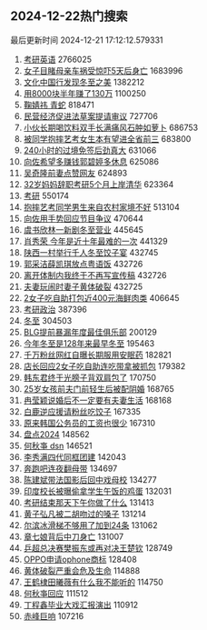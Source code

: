## 2024-12-22热门搜索 
最后更新时间 2024-12-21 17:12:12.579331 
1. [考研英语](https://s.weibo.com/weibo?q=%E8%80%83%E7%A0%94%E8%8B%B1%E8%AF%AD&t=31&band_rank=1&Refer=top) 2766025
1. [女子目睹母亲车祸受惊吓5天后身亡](https://s.weibo.com/weibo?q=%23%E5%A5%B3%E5%AD%90%E7%9B%AE%E7%9D%B9%E6%AF%8D%E4%BA%B2%E8%BD%A6%E7%A5%B8%E5%8F%97%E6%83%8A%E5%90%935%E5%A4%A9%E5%90%8E%E8%BA%AB%E4%BA%A1%23&t=31&band_rank=2&Refer=top) 1683996
1. [文化中国行发现冬至之美](https://s.weibo.com/weibo?q=%23%E6%96%87%E5%8C%96%E4%B8%AD%E5%9B%BD%E8%A1%8C%E5%8F%91%E7%8E%B0%E5%86%AC%E8%87%B3%E4%B9%8B%E7%BE%8E%23&t=31&band_rank=3&Refer=top) 1382212
1. [用8000块半年赚了130万](https://s.weibo.com/weibo?q=%E7%94%A88000%E5%9D%97%E5%8D%8A%E5%B9%B4%E8%B5%9A%E4%BA%86130%E4%B8%87&t=31&band_rank=4&Refer=top) 1100250
1. [鞠婧祎 青蛇](https://s.weibo.com/weibo?q=%E9%9E%A0%E5%A9%A7%E7%A5%8E%20%E9%9D%92%E8%9B%87&t=31&band_rank=5&Refer=top) 818471
1. [民营经济促进法草案提请审议](https://s.weibo.com/weibo?q=%23%E6%B0%91%E8%90%A5%E7%BB%8F%E6%B5%8E%E4%BF%83%E8%BF%9B%E6%B3%95%E8%8D%89%E6%A1%88%E6%8F%90%E8%AF%B7%E5%AE%A1%E8%AE%AE%23&t=31&band_rank=6&Refer=top) 727706
1. [小伙长期喝饮料双手长满痛风石肿如萝卜](https://s.weibo.com/weibo?q=%23%E5%B0%8F%E4%BC%99%E9%95%BF%E6%9C%9F%E5%96%9D%E9%A5%AE%E6%96%99%E5%8F%8C%E6%89%8B%E9%95%BF%E6%BB%A1%E7%97%9B%E9%A3%8E%E7%9F%B3%E8%82%BF%E5%A6%82%E8%90%9D%E5%8D%9C%23&t=31&band_rank=7&Refer=top) 686753
1. [被同学抱摔艺考女生本有望进全省前三](https://s.weibo.com/weibo?q=%23%E8%A2%AB%E5%90%8C%E5%AD%A6%E6%8A%B1%E6%91%94%E8%89%BA%E8%80%83%E5%A5%B3%E7%94%9F%E6%9C%AC%E6%9C%89%E6%9C%9B%E8%BF%9B%E5%85%A8%E7%9C%81%E5%89%8D%E4%B8%89%23&t=31&band_rank=8&Refer=top) 683800
1. [240小时的过境免签后劲真大](https://s.weibo.com/weibo?q=%23240%E5%B0%8F%E6%97%B6%E7%9A%84%E8%BF%87%E5%A2%83%E5%85%8D%E7%AD%BE%E5%90%8E%E5%8A%B2%E7%9C%9F%E5%A4%A7%23&t=31&band_rank=9&Refer=top) 631066
1. [向佐希望多赚钱郭碧婷多休息](https://s.weibo.com/weibo?q=%23%E5%90%91%E4%BD%90%E5%B8%8C%E6%9C%9B%E5%A4%9A%E8%B5%9A%E9%92%B1%E9%83%AD%E7%A2%A7%E5%A9%B7%E5%A4%9A%E4%BC%91%E6%81%AF%23&t=31&band_rank=10&Refer=top) 625086
1. [吴奇隆前妻点赞网友](https://s.weibo.com/weibo?q=%23%E5%90%B4%E5%A5%87%E9%9A%86%E5%89%8D%E5%A6%BB%E7%82%B9%E8%B5%9E%E7%BD%91%E5%8F%8B%23&t=31&band_rank=11&Refer=top) 624893
1. [32岁妈妈辞职考研5个月上岸清华](https://s.weibo.com/weibo?q=%2332%E5%B2%81%E5%A6%88%E5%A6%88%E8%BE%9E%E8%81%8C%E8%80%83%E7%A0%945%E4%B8%AA%E6%9C%88%E4%B8%8A%E5%B2%B8%E6%B8%85%E5%8D%8E%23&t=31&band_rank=12&Refer=top) 623364
1. [考研](https://s.weibo.com/weibo?q=%E8%80%83%E7%A0%94&t=31&band_rank=13&Refer=top) 550174
1. [抱摔艺考同学男生来自农村家境不好](https://s.weibo.com/weibo?q=%23%E6%8A%B1%E6%91%94%E8%89%BA%E8%80%83%E5%90%8C%E5%AD%A6%E7%94%B7%E7%94%9F%E6%9D%A5%E8%87%AA%E5%86%9C%E6%9D%91%E5%AE%B6%E5%A2%83%E4%B8%8D%E5%A5%BD%23&t=31&band_rank=14&Refer=top) 513104
1. [向佐用手势回应节目争议](https://s.weibo.com/weibo?q=%23%E5%90%91%E4%BD%90%E7%94%A8%E6%89%8B%E5%8A%BF%E5%9B%9E%E5%BA%94%E8%8A%82%E7%9B%AE%E4%BA%89%E8%AE%AE%23&t=31&band_rank=15&Refer=top) 470644
1. [虞书欣林一新剧冬至营业](https://s.weibo.com/weibo?q=%23%E8%99%9E%E4%B9%A6%E6%AC%A3%E6%9E%97%E4%B8%80%E6%96%B0%E5%89%A7%E5%86%AC%E8%87%B3%E8%90%A5%E4%B8%9A%23&t=31&band_rank=16&Refer=top) 445645
1. [肖秀荣 今年是近十年最难的一次](https://s.weibo.com/weibo?q=%E8%82%96%E7%A7%80%E8%8D%A3%20%E4%BB%8A%E5%B9%B4%E6%98%AF%E8%BF%91%E5%8D%81%E5%B9%B4%E6%9C%80%E9%9A%BE%E7%9A%84%E4%B8%80%E6%AC%A1&t=31&band_rank=17&Refer=top) 441329
1. [陕西一村举行千人冬至饺子宴](https://s.weibo.com/weibo?q=%23%E9%99%95%E8%A5%BF%E4%B8%80%E6%9D%91%E4%B8%BE%E8%A1%8C%E5%8D%83%E4%BA%BA%E5%86%AC%E8%87%B3%E9%A5%BA%E5%AD%90%E5%AE%B4%23&t=31&band_rank=18&Refer=top) 432745
1. [郭采洁薛凯琪放点粤语饭](https://s.weibo.com/weibo?q=%E9%83%AD%E9%87%87%E6%B4%81%E8%96%9B%E5%87%AF%E7%90%AA%E6%94%BE%E7%82%B9%E7%B2%A4%E8%AF%AD%E9%A5%AD&t=31&band_rank=19&Refer=top) 432726
1. [离开体制内我终于不再写宣传稿](https://s.weibo.com/weibo?q=%23%E7%A6%BB%E5%BC%80%E4%BD%93%E5%88%B6%E5%86%85%E6%88%91%E7%BB%88%E4%BA%8E%E4%B8%8D%E5%86%8D%E5%86%99%E5%AE%A3%E4%BC%A0%E7%A8%BF%23&t=31&band_rank=20&Refer=top) 432726
1. [夫妻玩闹时妻子黄体破裂](https://s.weibo.com/weibo?q=%23%E5%A4%AB%E5%A6%BB%E7%8E%A9%E9%97%B9%E6%97%B6%E5%A6%BB%E5%AD%90%E9%BB%84%E4%BD%93%E7%A0%B4%E8%A3%82%23&t=31&band_rank=21&Refer=top) 432725
1. [2女子吃自助打包近400元海鲜肉类](https://s.weibo.com/weibo?q=%232%E5%A5%B3%E5%AD%90%E5%90%83%E8%87%AA%E5%8A%A9%E6%89%93%E5%8C%85%E8%BF%91400%E5%85%83%E6%B5%B7%E9%B2%9C%E8%82%89%E7%B1%BB%23&t=31&band_rank=22&Refer=top) 406645
1. [考研政治](https://s.weibo.com/weibo?q=%E8%80%83%E7%A0%94%E6%94%BF%E6%B2%BB&t=31&band_rank=23&Refer=top) 387396
1. [冬至](https://s.weibo.com/weibo?q=%E5%86%AC%E8%87%B3&t=31&band_rank=24&Refer=top) 304503
1. [BLG提前暴漏年度最佳俱乐部](https://s.weibo.com/weibo?q=%23BLG%E6%8F%90%E5%89%8D%E6%9A%B4%E6%BC%8F%E5%B9%B4%E5%BA%A6%E6%9C%80%E4%BD%B3%E4%BF%B1%E4%B9%90%E9%83%A8%23&t=31&band_rank=25&Refer=top) 200129
1. [今年冬至是128年来最早冬至](https://s.weibo.com/weibo?q=%23%E4%BB%8A%E5%B9%B4%E5%86%AC%E8%87%B3%E6%98%AF128%E5%B9%B4%E6%9D%A5%E6%9C%80%E6%97%A9%E5%86%AC%E8%87%B3%23&t=31&band_rank=26&Refer=top) 195463
1. [千万粉丝网红自曝长期服用安眠药](https://s.weibo.com/weibo?q=%E5%8D%83%E4%B8%87%E7%B2%89%E4%B8%9D%E7%BD%91%E7%BA%A2%E8%87%AA%E6%9B%9D%E9%95%BF%E6%9C%9F%E6%9C%8D%E7%94%A8%E5%AE%89%E7%9C%A0%E8%8D%AF&t=31&band_rank=27&Refer=top) 182821
1. [店长回应2女子吃自助连吃带拿被抓包](https://s.weibo.com/weibo?q=%23%E5%BA%97%E9%95%BF%E5%9B%9E%E5%BA%942%E5%A5%B3%E5%AD%90%E5%90%83%E8%87%AA%E5%8A%A9%E8%BF%9E%E5%90%83%E5%B8%A6%E6%8B%BF%E8%A2%AB%E6%8A%93%E5%8C%85%23&t=31&band_rank=28&Refer=top) 179382
1. [韩东君终于光膀子背双肩包了](https://s.weibo.com/weibo?q=%E9%9F%A9%E4%B8%9C%E5%90%9B%E7%BB%88%E4%BA%8E%E5%85%89%E8%86%80%E5%AD%90%E8%83%8C%E5%8F%8C%E8%82%A9%E5%8C%85%E4%BA%86&t=31&band_rank=29&Refer=top) 170750
1. [25岁女孩前夫门前轻生后被配阴婚](https://s.weibo.com/weibo?q=%2325%E5%B2%81%E5%A5%B3%E5%AD%A9%E5%89%8D%E5%A4%AB%E9%97%A8%E5%89%8D%E8%BD%BB%E7%94%9F%E5%90%8E%E8%A2%AB%E9%85%8D%E9%98%B4%E5%A9%9A%23&t=31&band_rank=30&Refer=top) 168765
1. [冉莹颖说婚后不一定要有夫妻生活](https://s.weibo.com/weibo?q=%23%E5%86%89%E8%8E%B9%E9%A2%96%E8%AF%B4%E5%A9%9A%E5%90%8E%E4%B8%8D%E4%B8%80%E5%AE%9A%E8%A6%81%E6%9C%89%E5%A4%AB%E5%A6%BB%E7%94%9F%E6%B4%BB%23&t=31&band_rank=31&Refer=top) 168168
1. [白鹿逆应援请粉丝吃饺子](https://s.weibo.com/weibo?q=%23%E7%99%BD%E9%B9%BF%E9%80%86%E5%BA%94%E6%8F%B4%E8%AF%B7%E7%B2%89%E4%B8%9D%E5%90%83%E9%A5%BA%E5%AD%90%23&t=31&band_rank=32&Refer=top) 167335
1. [原来韩国公务员的工资也很少](https://s.weibo.com/weibo?q=%23%E5%8E%9F%E6%9D%A5%E9%9F%A9%E5%9B%BD%E5%85%AC%E5%8A%A1%E5%91%98%E7%9A%84%E5%B7%A5%E8%B5%84%E4%B9%9F%E5%BE%88%E5%B0%91%23&t=31&band_rank=33&Refer=top) 167310
1. [盘点2024](https://s.weibo.com/weibo?q=%23%E7%9B%98%E7%82%B92024%23&t=31&band_rank=34&Refer=top) 148562
1. [何秋亊 dsn](https://s.weibo.com/weibo?q=%E4%BD%95%E7%A7%8B%E4%BA%8A%20dsn&t=31&band_rank=35&Refer=top) 146521
1. [李秀满四代同框团建](https://s.weibo.com/weibo?q=%23%E6%9D%8E%E7%A7%80%E6%BB%A1%E5%9B%9B%E4%BB%A3%E5%90%8C%E6%A1%86%E5%9B%A2%E5%BB%BA%23&t=31&band_rank=36&Refer=top) 142043
1. [奔跑吧连夜翻母带](https://s.weibo.com/weibo?q=%23%E5%A5%94%E8%B7%91%E5%90%A7%E8%BF%9E%E5%A4%9C%E7%BF%BB%E6%AF%8D%E5%B8%A6%23&t=31&band_rank=37&Refer=top) 134697
1. [陈建斌带法国影后回中戏母校](https://s.weibo.com/weibo?q=%E9%99%88%E5%BB%BA%E6%96%8C%E5%B8%A6%E6%B3%95%E5%9B%BD%E5%BD%B1%E5%90%8E%E5%9B%9E%E4%B8%AD%E6%88%8F%E6%AF%8D%E6%A0%A1&t=31&band_rank=38&Refer=top) 134277
1. [印度校长被曝偷拿学生午饭的鸡蛋](https://s.weibo.com/weibo?q=%23%E5%8D%B0%E5%BA%A6%E6%A0%A1%E9%95%BF%E8%A2%AB%E6%9B%9D%E5%81%B7%E6%8B%BF%E5%AD%A6%E7%94%9F%E5%8D%88%E9%A5%AD%E7%9A%84%E9%B8%A1%E8%9B%8B%23&t=31&band_rank=39&Refer=top) 132031
1. [考研结束那天下午你做了什么](https://s.weibo.com/weibo?q=%E8%80%83%E7%A0%94%E7%BB%93%E6%9D%9F%E9%82%A3%E5%A4%A9%E4%B8%8B%E5%8D%88%E4%BD%A0%E5%81%9A%E4%BA%86%E4%BB%80%E4%B9%88&t=31&band_rank=40&Refer=top) 131413
1. [黄子弘凡被二胡吻过的嗓子](https://s.weibo.com/weibo?q=%E9%BB%84%E5%AD%90%E5%BC%98%E5%87%A1%E8%A2%AB%E4%BA%8C%E8%83%A1%E5%90%BB%E8%BF%87%E7%9A%84%E5%97%93%E5%AD%90&t=31&band_rank=41&Refer=top) 131214
1. [尔滨冰滑梯不够用了加到24条](https://s.weibo.com/weibo?q=%23%E5%B0%94%E6%BB%A8%E5%86%B0%E6%BB%91%E6%A2%AF%E4%B8%8D%E5%A4%9F%E7%94%A8%E4%BA%86%E5%8A%A0%E5%88%B024%E6%9D%A1%23&t=31&band_rank=42&Refer=top) 131062
1. [章七娘背后中刀身亡](https://s.weibo.com/weibo?q=%E7%AB%A0%E4%B8%83%E5%A8%98%E8%83%8C%E5%90%8E%E4%B8%AD%E5%88%80%E8%BA%AB%E4%BA%A1&t=31&band_rank=43&Refer=top) 131007
1. [乒超总决赛樊振东或再对决王楚钦](https://s.weibo.com/weibo?q=%23%E4%B9%92%E8%B6%85%E6%80%BB%E5%86%B3%E8%B5%9B%E6%A8%8A%E6%8C%AF%E4%B8%9C%E6%88%96%E5%86%8D%E5%AF%B9%E5%86%B3%E7%8E%8B%E6%A5%9A%E9%92%A6%23&t=31&band_rank=44&Refer=top) 128749
1. [OPPO申请ophone商标](https://s.weibo.com/weibo?q=%23OPPO%E7%94%B3%E8%AF%B7ophone%E5%95%86%E6%A0%87%23&t=31&band_rank=45&Refer=top) 128408
1. [黄体破裂严重会危及生命](https://s.weibo.com/weibo?q=%23%E9%BB%84%E4%BD%93%E7%A0%B4%E8%A3%82%E4%B8%A5%E9%87%8D%E4%BC%9A%E5%8D%B1%E5%8F%8A%E7%94%9F%E5%91%BD%23&t=31&band_rank=46&Refer=top) 114888
1. [王鹤棣田曦薇有什么我不能听的](https://s.weibo.com/weibo?q=%E7%8E%8B%E9%B9%A4%E6%A3%A3%E7%94%B0%E6%9B%A6%E8%96%87%E6%9C%89%E4%BB%80%E4%B9%88%E6%88%91%E4%B8%8D%E8%83%BD%E5%90%AC%E7%9A%84&t=31&band_rank=47&Refer=top) 114750
1. [何秋亊回应](https://s.weibo.com/weibo?q=%23%E4%BD%95%E7%A7%8B%E4%BA%8A%E5%9B%9E%E5%BA%94%23&t=31&band_rank=48&Refer=top) 111512
1. [丁程鑫毕业大戏汇报演出](https://s.weibo.com/weibo?q=%23%E4%B8%81%E7%A8%8B%E9%91%AB%E6%AF%95%E4%B8%9A%E5%A4%A7%E6%88%8F%E6%B1%87%E6%8A%A5%E6%BC%94%E5%87%BA%23&t=31&band_rank=49&Refer=top) 110912
1. [赤峰巨响](https://s.weibo.com/weibo?q=%E8%B5%A4%E5%B3%B0%E5%B7%A8%E5%93%8D&t=31&band_rank=50&Refer=top) 107216
